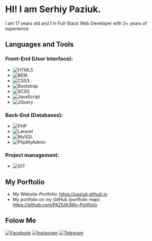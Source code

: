 # HI! I am Serhiy Paziuk.
I am 17 years old and I'm Full-Stack Web Developer with 3+ years of experience.

## Languages and Tools
### Front-End (User Interface):
  - ![HTML5](https://img.shields.io/badge/-HTML5-ffffff?style=for-the-badge&logo=html5)
  - ![BEM](https://img.shields.io/badge/-BEM-052534?style=for-the-badge&logo=bem)
  - ![CSS3](https://img.shields.io/badge/-CSS3-264de4?style=for-the-badge&logo=css3)
  - ![Bootstrap](https://img.shields.io/badge/-Bootstrap-ffffff?style=for-the-badge&logo=bootstrap)
  - ![SCSS](https://img.shields.io/badge/-SASS/SCSS-264de4?style=for-the-badge&logo=sass)
  - ![JavaScript](https://img.shields.io/badge/-JavaScript-ffffff?style=for-the-badge&logo=javascript)
  - ![JQuery](https://img.shields.io/badge/-JQuery-264de4?style=for-the-badge&logo=jquery)
### Back-End (Databases):
  - ![PHP](https://img.shields.io/badge/-PHP-090909?style=for-the-badge&logo=php)
  - ![Laravel](https://img.shields.io/badge/-Laravel-090909?style=for-the-badge&logo=laravel)
  - ![MySQL](https://img.shields.io/badge/-MySQL-ffffff?style=for-the-badge&logo=mysql)
  - ![PhpMyAdmin](https://img.shields.io/badge/-PhpMyAdmin-ffffff?style=for-the-badge&logo=phpmyadmin)
### Project management:
  - ![GIT](https://img.shields.io/badge/-GIT-ffffff?style=for-the-badge&logo=git)

## My Porftolio
  - My Website-Portfolio: https://paziuk.github.io
  - My portfolio on my GitHub (portfoilo map): https://github.com/PAZIUK/Mio-Portfolio


## Folow Me
[![Facebook](https://img.shields.io/badge/-Facebook-090909?style=for-the-badge&logo=facebook)](https://www.facebook.com/paziuk.17)
[![Instagram](https://img.shields.io/badge/-Instagram-090909?style=for-the-badge&logo=instagram)](https://www.instagram.com/paziuk.17)
[![Telegram](https://img.shields.io/badge/-Telegram-090909?style=for-the-badge&logo=telegram)](https://t.me/Paziuk17)
